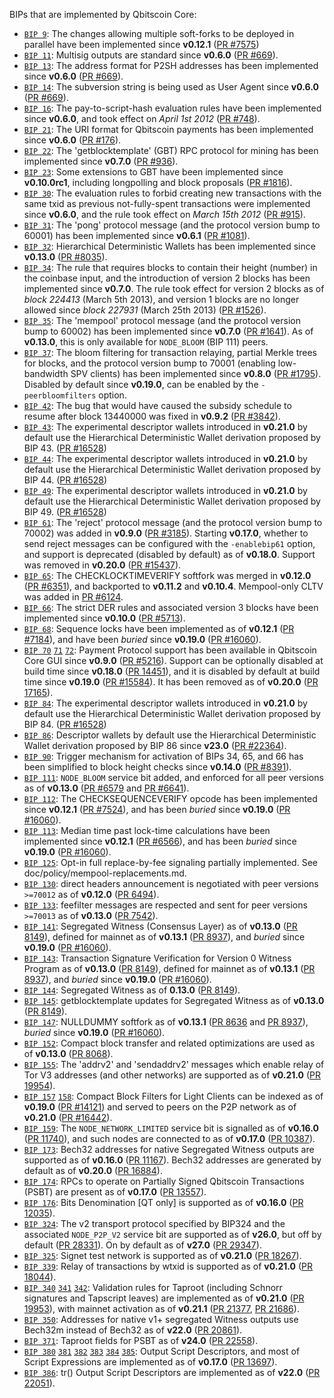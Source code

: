 BIPs that are implemented by Qbitscoin Core:

* [`BIP 9`](https://github.com/qbitscoin/bips/blob/master/bip-0009.mediawiki): The changes allowing multiple soft-forks to be deployed in parallel have been implemented since **v0.12.1**  ([PR #7575](https://github.com/qbitscoin/qbitscoin/pull/7575))
* [`BIP 11`](https://github.com/qbitscoin/bips/blob/master/bip-0011.mediawiki): Multisig outputs are standard since **v0.6.0** ([PR #669](https://github.com/qbitscoin/qbitscoin/pull/669)).
* [`BIP 13`](https://github.com/qbitscoin/bips/blob/master/bip-0013.mediawiki): The address format for P2SH addresses has been implemented since **v0.6.0** ([PR #669](https://github.com/qbitscoin/qbitscoin/pull/669)).
* [`BIP 14`](https://github.com/qbitscoin/bips/blob/master/bip-0014.mediawiki): The subversion string is being used as User Agent since **v0.6.0** ([PR #669](https://github.com/qbitscoin/qbitscoin/pull/669)).
* [`BIP 16`](https://github.com/qbitscoin/bips/blob/master/bip-0016.mediawiki): The pay-to-script-hash evaluation rules have been implemented since **v0.6.0**, and took effect on *April 1st 2012* ([PR #748](https://github.com/qbitscoin/qbitscoin/pull/748)).
* [`BIP 21`](https://github.com/qbitscoin/bips/blob/master/bip-0021.mediawiki): The URI format for Qbitscoin payments has been implemented since **v0.6.0** ([PR #176](https://github.com/qbitscoin/qbitscoin/pull/176)).
* [`BIP 22`](https://github.com/qbitscoin/bips/blob/master/bip-0022.mediawiki): The 'getblocktemplate' (GBT) RPC protocol for mining has been implemented since **v0.7.0** ([PR #936](https://github.com/qbitscoin/qbitscoin/pull/936)).
* [`BIP 23`](https://github.com/qbitscoin/bips/blob/master/bip-0023.mediawiki): Some extensions to GBT have been implemented since **v0.10.0rc1**, including longpolling and block proposals ([PR #1816](https://github.com/qbitscoin/qbitscoin/pull/1816)).
* [`BIP 30`](https://github.com/qbitscoin/bips/blob/master/bip-0030.mediawiki): The evaluation rules to forbid creating new transactions with the same txid as previous not-fully-spent transactions were implemented since **v0.6.0**, and the rule took effect on *March 15th 2012* ([PR #915](https://github.com/qbitscoin/qbitscoin/pull/915)).
* [`BIP 31`](https://github.com/qbitscoin/bips/blob/master/bip-0031.mediawiki): The 'pong' protocol message (and the protocol version bump to 60001) has been implemented since **v0.6.1** ([PR #1081](https://github.com/qbitscoin/qbitscoin/pull/1081)).
* [`BIP 32`](https://github.com/qbitscoin/bips/blob/master/bip-0032.mediawiki): Hierarchical Deterministic Wallets has been implemented since **v0.13.0** ([PR #8035](https://github.com/qbitscoin/qbitscoin/pull/8035)).
* [`BIP 34`](https://github.com/qbitscoin/bips/blob/master/bip-0034.mediawiki): The rule that requires blocks to contain their height (number) in the coinbase input, and the introduction of version 2 blocks has been implemented since **v0.7.0**. The rule took effect for version 2 blocks as of *block 224413* (March 5th 2013), and version 1 blocks are no longer allowed since *block 227931* (March 25th 2013) ([PR #1526](https://github.com/qbitscoin/qbitscoin/pull/1526)).
* [`BIP 35`](https://github.com/qbitscoin/bips/blob/master/bip-0035.mediawiki): The 'mempool' protocol message (and the protocol version bump to 60002) has been implemented since **v0.7.0** ([PR #1641](https://github.com/qbitscoin/qbitscoin/pull/1641)). As of **v0.13.0**, this is only available for `NODE_BLOOM` (BIP 111) peers.
* [`BIP 37`](https://github.com/qbitscoin/bips/blob/master/bip-0037.mediawiki): The bloom filtering for transaction relaying, partial Merkle trees for blocks, and the protocol version bump to 70001 (enabling low-bandwidth SPV clients) has been implemented since **v0.8.0** ([PR #1795](https://github.com/qbitscoin/qbitscoin/pull/1795)). Disabled by default since **v0.19.0**, can be enabled by the `-peerbloomfilters` option.
* [`BIP 42`](https://github.com/qbitscoin/bips/blob/master/bip-0042.mediawiki): The bug that would have caused the subsidy schedule to resume after block 13440000 was fixed in **v0.9.2** ([PR #3842](https://github.com/qbitscoin/qbitscoin/pull/3842)).
* [`BIP 43`](https://github.com/qbitscoin/bips/blob/master/bip-0043.mediawiki): The experimental descriptor wallets introduced in **v0.21.0** by default use the Hierarchical Deterministic Wallet derivation proposed by BIP 43. ([PR #16528](https://github.com/qbitscoin/qbitscoin/pull/16528))
* [`BIP 44`](https://github.com/qbitscoin/bips/blob/master/bip-0044.mediawiki): The experimental descriptor wallets introduced in **v0.21.0** by default use the Hierarchical Deterministic Wallet derivation proposed by BIP 44. ([PR #16528](https://github.com/qbitscoin/qbitscoin/pull/16528))
* [`BIP 49`](https://github.com/qbitscoin/bips/blob/master/bip-0049.mediawiki): The experimental descriptor wallets introduced in **v0.21.0** by default use the Hierarchical Deterministic Wallet derivation proposed by BIP 49. ([PR #16528](https://github.com/qbitscoin/qbitscoin/pull/16528))
* [`BIP 61`](https://github.com/qbitscoin/bips/blob/master/bip-0061.mediawiki): The 'reject' protocol message (and the protocol version bump to 70002) was added in **v0.9.0** ([PR #3185](https://github.com/qbitscoin/qbitscoin/pull/3185)). Starting **v0.17.0**, whether to send reject messages can be configured with the `-enablebip61` option, and support is deprecated (disabled by default) as of **v0.18.0**. Support was removed in **v0.20.0** ([PR #15437](https://github.com/qbitscoin/qbitscoin/pull/15437)).
* [`BIP 65`](https://github.com/qbitscoin/bips/blob/master/bip-0065.mediawiki): The CHECKLOCKTIMEVERIFY softfork was merged in **v0.12.0** ([PR #6351](https://github.com/qbitscoin/qbitscoin/pull/6351)), and backported to **v0.11.2** and **v0.10.4**. Mempool-only CLTV was added in [PR #6124](https://github.com/qbitscoin/qbitscoin/pull/6124).
* [`BIP 66`](https://github.com/qbitscoin/bips/blob/master/bip-0066.mediawiki): The strict DER rules and associated version 3 blocks have been implemented since **v0.10.0** ([PR #5713](https://github.com/qbitscoin/qbitscoin/pull/5713)).
* [`BIP 68`](https://github.com/qbitscoin/bips/blob/master/bip-0068.mediawiki): Sequence locks have been implemented as of **v0.12.1**  ([PR #7184](https://github.com/qbitscoin/qbitscoin/pull/7184)), and have been *buried* since **v0.19.0** ([PR #16060](https://github.com/qbitscoin/qbitscoin/pull/16060)).
* [`BIP 70`](https://github.com/qbitscoin/bips/blob/master/bip-0070.mediawiki) [`71`](https://github.com/qbitscoin/bips/blob/master/bip-0071.mediawiki) [`72`](https://github.com/qbitscoin/bips/blob/master/bip-0072.mediawiki):
  Payment Protocol support has been available in Qbitscoin Core GUI since **v0.9.0** ([PR #5216](https://github.com/qbitscoin/qbitscoin/pull/5216)).
  Support can be optionally disabled at build time since **v0.18.0** ([PR 14451](https://github.com/qbitscoin/qbitscoin/pull/14451)),
  and it is disabled by default at build time since **v0.19.0** ([PR #15584](https://github.com/qbitscoin/qbitscoin/pull/15584)).
  It has been removed as of **v0.20.0** ([PR 17165](https://github.com/qbitscoin/qbitscoin/pull/17165)).
* [`BIP 84`](https://github.com/qbitscoin/bips/blob/master/bip-0084.mediawiki): The experimental descriptor wallets introduced in **v0.21.0** by default use the Hierarchical Deterministic Wallet derivation proposed by BIP 84. ([PR #16528](https://github.com/qbitscoin/qbitscoin/pull/16528))
* [`BIP 86`](https://github.com/qbitscoin/bips/blob/master/bip-0086.mediawiki): Descriptor wallets by default use the Hierarchical Deterministic Wallet derivation proposed by BIP 86 since **v23.0** ([PR #22364](https://github.com/qbitscoin/qbitscoin/pull/22364)).
* [`BIP 90`](https://github.com/qbitscoin/bips/blob/master/bip-0090.mediawiki): Trigger mechanism for activation of BIPs 34, 65, and 66 has been simplified to block height checks since **v0.14.0** ([PR #8391](https://github.com/qbitscoin/qbitscoin/pull/8391)).
* [`BIP 111`](https://github.com/qbitscoin/bips/blob/master/bip-0111.mediawiki): `NODE_BLOOM` service bit added, and enforced for all peer versions as of **v0.13.0** ([PR #6579](https://github.com/qbitscoin/qbitscoin/pull/6579) and [PR #6641](https://github.com/qbitscoin/qbitscoin/pull/6641)).
* [`BIP 112`](https://github.com/qbitscoin/bips/blob/master/bip-0112.mediawiki): The CHECKSEQUENCEVERIFY opcode has been implemented since **v0.12.1** ([PR #7524](https://github.com/qbitscoin/qbitscoin/pull/7524)), and has been *buried* since **v0.19.0** ([PR #16060](https://github.com/qbitscoin/qbitscoin/pull/16060)).
* [`BIP 113`](https://github.com/qbitscoin/bips/blob/master/bip-0113.mediawiki): Median time past lock-time calculations have been implemented since **v0.12.1** ([PR #6566](https://github.com/qbitscoin/qbitscoin/pull/6566)), and has been *buried* since **v0.19.0** ([PR #16060](https://github.com/qbitscoin/qbitscoin/pull/16060)).
* [`BIP 125`](https://github.com/qbitscoin/bips/blob/master/bip-0125.mediawiki): Opt-in full replace-by-fee signaling partially implemented. See doc/policy/mempool-replacements.md.
* [`BIP 130`](https://github.com/qbitscoin/bips/blob/master/bip-0130.mediawiki): direct headers announcement is negotiated with peer versions `>=70012` as of **v0.12.0** ([PR 6494](https://github.com/qbitscoin/qbitscoin/pull/6494)).
* [`BIP 133`](https://github.com/qbitscoin/bips/blob/master/bip-0133.mediawiki): feefilter messages are respected and sent for peer versions `>=70013` as of **v0.13.0** ([PR 7542](https://github.com/qbitscoin/qbitscoin/pull/7542)).
* [`BIP 141`](https://github.com/qbitscoin/bips/blob/master/bip-0141.mediawiki): Segregated Witness (Consensus Layer) as of **v0.13.0** ([PR 8149](https://github.com/qbitscoin/qbitscoin/pull/8149)), defined for mainnet as of **v0.13.1** ([PR 8937](https://github.com/qbitscoin/qbitscoin/pull/8937)), and *buried* since **v0.19.0** ([PR #16060](https://github.com/qbitscoin/qbitscoin/pull/16060)).
* [`BIP 143`](https://github.com/qbitscoin/bips/blob/master/bip-0143.mediawiki): Transaction Signature Verification for Version 0 Witness Program as of **v0.13.0** ([PR 8149](https://github.com/qbitscoin/qbitscoin/pull/8149)), defined for mainnet as of **v0.13.1** ([PR 8937](https://github.com/qbitscoin/qbitscoin/pull/8937)), and *buried* since **v0.19.0** ([PR #16060](https://github.com/qbitscoin/qbitscoin/pull/16060)).
* [`BIP 144`](https://github.com/qbitscoin/bips/blob/master/bip-0144.mediawiki): Segregated Witness as of **0.13.0** ([PR 8149](https://github.com/qbitscoin/qbitscoin/pull/8149)).
* [`BIP 145`](https://github.com/qbitscoin/bips/blob/master/bip-0145.mediawiki): getblocktemplate updates for Segregated Witness as of **v0.13.0** ([PR 8149](https://github.com/qbitscoin/qbitscoin/pull/8149)).
* [`BIP 147`](https://github.com/qbitscoin/bips/blob/master/bip-0147.mediawiki): NULLDUMMY softfork as of **v0.13.1** ([PR 8636](https://github.com/qbitscoin/qbitscoin/pull/8636) and [PR 8937](https://github.com/qbitscoin/qbitscoin/pull/8937)), *buried* since **v0.19.0** ([PR #16060](https://github.com/qbitscoin/qbitscoin/pull/16060)).
* [`BIP 152`](https://github.com/qbitscoin/bips/blob/master/bip-0152.mediawiki): Compact block transfer and related optimizations are used as of **v0.13.0** ([PR 8068](https://github.com/qbitscoin/qbitscoin/pull/8068)).
* [`BIP 155`](https://github.com/qbitscoin/bips/blob/master/bip-0155.mediawiki): The 'addrv2' and 'sendaddrv2' messages which enable relay of Tor V3 addresses (and other networks) are supported as of **v0.21.0** ([PR 19954](https://github.com/qbitscoin/qbitscoin/pull/19954)).
* [`BIP 157`](https://github.com/qbitscoin/bips/blob/master/bip-0157.mediawiki)
  [`158`](https://github.com/qbitscoin/bips/blob/master/bip-0158.mediawiki): Compact Block Filters for Light Clients can be indexed as of **v0.19.0** ([PR #14121](https://github.com/qbitscoin/qbitscoin/pull/14121)) and served to peers on the P2P network as of **v0.21.0** ([PR #16442](https://github.com/qbitscoin/qbitscoin/pull/16442)).
* [`BIP 159`](https://github.com/qbitscoin/bips/blob/master/bip-0159.mediawiki): The `NODE_NETWORK_LIMITED` service bit is signalled as of **v0.16.0** ([PR 11740](https://github.com/qbitscoin/qbitscoin/pull/11740)), and such nodes are connected to as of **v0.17.0** ([PR 10387](https://github.com/qbitscoin/qbitscoin/pull/10387)).
* [`BIP 173`](https://github.com/qbitscoin/bips/blob/master/bip-0173.mediawiki): Bech32 addresses for native Segregated Witness outputs are supported as of **v0.16.0** ([PR 11167](https://github.com/qbitscoin/qbitscoin/pull/11167)). Bech32 addresses are generated by default as of **v0.20.0** ([PR 16884](https://github.com/qbitscoin/qbitscoin/pull/16884)).
* [`BIP 174`](https://github.com/qbitscoin/bips/blob/master/bip-0174.mediawiki): RPCs to operate on Partially Signed Qbitscoin Transactions (PSBT) are present as of **v0.17.0** ([PR 13557](https://github.com/qbitscoin/qbitscoin/pull/13557)).
* [`BIP 176`](https://github.com/qbitscoin/bips/blob/master/bip-0176.mediawiki): Bits Denomination [QT only] is supported as of **v0.16.0** ([PR 12035](https://github.com/qbitscoin/qbitscoin/pull/12035)).
* [`BIP 324`](https://github.com/qbitscoin/bips/blob/master/bip-0324.mediawiki): The v2 transport protocol specified by BIP324 and the associated `NODE_P2P_V2` service bit are supported as of **v26.0**, but off by default ([PR 28331](https://github.com/qbitscoin/qbitscoin/pull/28331)). On by default as of **v27.0** ([PR 29347](https://github.com/qbitscoin/qbitscoin/pull/29347)).
* [`BIP 325`](https://github.com/qbitscoin/bips/blob/master/bip-0325.mediawiki): Signet test network is supported as of **v0.21.0** ([PR 18267](https://github.com/qbitscoin/qbitscoin/pull/18267)).
* [`BIP 339`](https://github.com/qbitscoin/bips/blob/master/bip-0339.mediawiki): Relay of transactions by wtxid is supported as of **v0.21.0** ([PR 18044](https://github.com/qbitscoin/qbitscoin/pull/18044)).
* [`BIP 340`](https://github.com/qbitscoin/bips/blob/master/bip-0340.mediawiki)
  [`341`](https://github.com/qbitscoin/bips/blob/master/bip-0341.mediawiki)
  [`342`](https://github.com/qbitscoin/bips/blob/master/bip-0342.mediawiki):
  Validation rules for Taproot (including Schnorr signatures and Tapscript
  leaves) are implemented as of **v0.21.0** ([PR 19953](https://github.com/qbitscoin/qbitscoin/pull/19953)),
  with mainnet activation as of **v0.21.1** ([PR 21377](https://github.com/qbitscoin/qbitscoin/pull/21377),
  [PR 21686](https://github.com/qbitscoin/qbitscoin/pull/21686)).
* [`BIP 350`](https://github.com/qbitscoin/bips/blob/master/bip-0350.mediawiki): Addresses for native v1+ segregated Witness outputs use Bech32m instead of Bech32 as of **v22.0** ([PR 20861](https://github.com/qbitscoin/qbitscoin/pull/20861)).
* [`BIP 371`](https://github.com/qbitscoin/bips/blob/master/bip-0371.mediawiki): Taproot fields for PSBT as of **v24.0** ([PR 22558](https://github.com/qbitscoin/qbitscoin/pull/22558)).
* [`BIP 380`](https://github.com/qbitscoin/bips/blob/master/bip-0380.mediawiki)
  [`381`](https://github.com/qbitscoin/bips/blob/master/bip-0381.mediawiki)
  [`382`](https://github.com/qbitscoin/bips/blob/master/bip-0382.mediawiki)
  [`383`](https://github.com/qbitscoin/bips/blob/master/bip-0383.mediawiki)
  [`384`](https://github.com/qbitscoin/bips/blob/master/bip-0384.mediawiki)
  [`385`](https://github.com/qbitscoin/bips/blob/master/bip-0385.mediawiki):
  Output Script Descriptors, and most of Script Expressions are implemented as of **v0.17.0** ([PR 13697](https://github.com/qbitscoin/qbitscoin/pull/13697)).
* [`BIP 386`](https://github.com/qbitscoin/bips/blob/master/bip-0386.mediawiki): tr() Output Script Descriptors are implemented as of **v22.0** ([PR 22051](https://github.com/qbitscoin/qbitscoin/pull/22051)).
